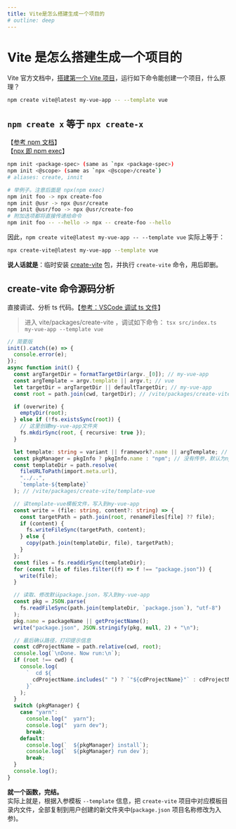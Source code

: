 ```yaml
---
title: Vite是怎么搭建生成一个项目的
# outline: deep
---
```


# Vite 是怎么搭建生成一个项目的

Vite 官方文档中，[搭建第一个 Vite 项目](https://cn.vitejs.dev/guide/#scaffolding-your-first-vite-project)，运行如下命令能创建一个项目，什么原理？

```bash
npm create vite@latest my-vue-app -- --template vue
```

## `npm create x` 等于 `npx create-x`

【[参考 npm 文档](http://nodejs.cn/npm/cli/v8/commands/npm-init/#forwarding-additional-options)】  
【[npx 即 npm exec](/node/external/npx.html)】

```bash
npm init <package-spec> (same as `npx <package-spec>)
npm init <@scope> (same as `npx <@scope>/create`)
# aliases: create, innit

# 举例子。注意后面是 npx(npm exec)
npm init foo -> npx create-foo
npm init @usr -> npx @usr/create
npm init @usr/foo -> npx @usr/create-foo
# 附加选项都将直接传递给命令
npm init foo -- --hello -> npx -- create-foo --hello
```

因此，`npm create vite@latest my-vue-app -- --template vue` 实际上等于：

```bash
npx create-vite@latest my-vue-app --template vue
```

**说人话就是**：临时安装 [create-vite](https://github.com/vitejs/vite/tree/main/packages/create-vite) 包，并执行 `create-vite` 命令，用后即删。

## create-vite 命令源码分析

直接调试、分析 ts 代码。【[参考：VSCode 调试 ts 文件](/basic/typescript/tsx.html)】

> 进入 vite/packages/create-vite ，调试如下命令：
> `tsx src/index.ts my-vue-app --template vue`

```ts
// 简要版
init().catch((e) => {
  console.error(e);
});
async function init() {
  const argTargetDir = formatTargetDir(argv._[0]); // my-vue-app
  const argTemplate = argv.template || argv.t; // vue
  let targetDir = argTargetDir || defaultTargetDir; // my-vue-app
  const root = path.join(cwd, targetDir); // /vite/packages/create-vite/my-vue-app

  if (overwrite) {
    emptyDir(root);
  } else if (!fs.existsSync(root)) {
    // 这里创建my-vue-app文件夹
    fs.mkdirSync(root, { recursive: true });
  }

  let template: string = variant || framework?.name || argTemplate; // vue
  const pkgManager = pkgInfo ? pkgInfo.name : "npm"; // 没有传参，默认为npm
  const templateDir = path.resolve(
    fileURLToPath(import.meta.url),
    "../..",
    `template-${template}`
  ); // /vite/packages/create-vite/template-vue

  // 读template-vue模板文件，写入到my-vue-app
  const write = (file: string, content?: string) => {
    const targetPath = path.join(root, renameFiles[file] ?? file);
    if (content) {
      fs.writeFileSync(targetPath, content);
    } else {
      copy(path.join(templateDir, file), targetPath);
    }
  };
  const files = fs.readdirSync(templateDir);
  for (const file of files.filter((f) => f !== "package.json")) {
    write(file);
  }

  // 读取、修改默认package.json，写入到my-vue-app
  const pkg = JSON.parse(
    fs.readFileSync(path.join(templateDir, `package.json`), "utf-8")
  );
  pkg.name = packageName || getProjectName();
  write("package.json", JSON.stringify(pkg, null, 2) + "\n");

  // 最后确认路径，打印提示信息
  const cdProjectName = path.relative(cwd, root);
  console.log(`\nDone. Now run:\n`);
  if (root !== cwd) {
    console.log(
      `  cd ${
        cdProjectName.includes(" ") ? `"${cdProjectName}"` : cdProjectName
      }`
    );
  }
  switch (pkgManager) {
    case "yarn":
      console.log("  yarn");
      console.log("  yarn dev");
      break;
    default:
      console.log(`  ${pkgManager} install`);
      console.log(`  ${pkgManager} run dev`);
      break;
  }
  console.log();
}
```

**就一个函数，完结。**  
实际上就是，根据入参模板 `--template` 信息，把 `create-vite` 项目中对应模板目录内文件，全部复制到用户创建的新文件夹中(`package.json` 项目名称修改为入参)。
